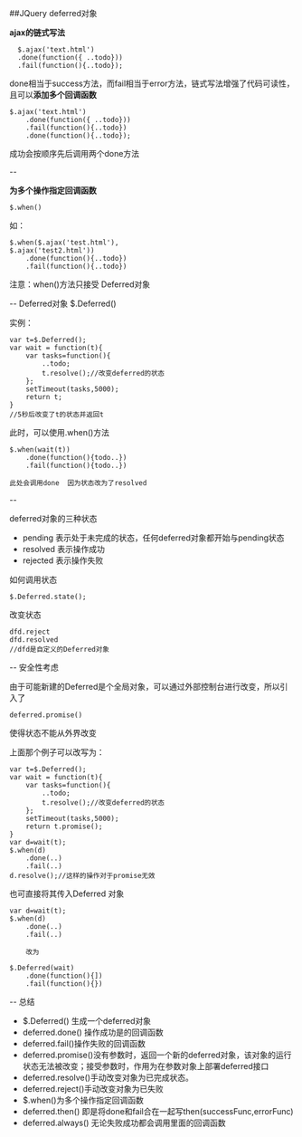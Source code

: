 ##JQuery deferred对象

**ajax的链式写法**

	  $.ajax('text.html')
	  .done(function({ ..todo}))
	  .fail(function(){..todo});
		
done相当于success方法，而fail相当于error方法，链式写法增强了代码可读性，且可以**添加多个回调函数**

	$.ajax('text.html')
		.done(function({ ..todo}))
		.fail(function(){..todo})
		.done(function(){..todo});
成功会按顺序先后调用两个done方法

--

**为多个操作指定回调函数**

	$.when()
	
如：

	$.when($.ajax('test.html'),
	$.ajax('test2.html'))
		.done(function(){..todo})
		.fail(function(){..todo})		
注意：when()方法只接受	Deferred对象

--
Deferred对象  $.Deferred()

实例：
	
	var t=$.Deferred();
	var wait = function(t){
		var tasks=function(){
			..todo;
			t.resolve();//改变deferred的状态
		};
		setTimeout(tasks,5000);
		return t;
	}
	//5秒后改变了t的状态并返回t
	
此时，可以使用.when()方法

	$.when(wait(t))
		.done(function(){todo..})
		.fail(function(){todo..})
		
	此处会调用done  因为状态改为了resolved
	
	
--

deferred对象的三种状态

* pending 表示处于未完成的状态，任何deferred对象都开始与pending状态
* resolved 表示操作成功
* rejected 表示操作失败

如何调用状态
	
	$.Deferred.state();
		
		
改变状态

	dfd.reject
	dfd.resolved
	//dfd是自定义的Deferred对象
	
--
安全性考虑

由于可能新建的Deferred是个全局对象，可以通过外部控制台进行改变，所以引入了

	deferred.promise()

使得状态不能从外界改变

上面那个例子可以改写为：

	var t=$.Deferred();
	var wait = function(t){
		var tasks=function(){
			..todo;
			t.resolve();//改变deferred的状态
		};
		setTimeout(tasks,5000);
		return t.promise();
	}
	var d=wait(t);
	$.when(d)
		.done(..)
		.fail(..)
	d.resolve();//这样的操作对于promise无效
	
也可直接将其传入Deferred 对象

	var d=wait(t);
	$.when(d)
		.done(..)
		.fail(..)
		
		改为
		
	$.Deferred(wait)
		.done(function(){])
		.fail(function(){})
		
		
		
--
总结

* $.Deferred() 生成一个deferred对象
* deferred.done() 操作成功是的回调函数
* deferred.fail()操作失败的回调函数
* deferred.promise()没有参数时，返回一个新的deferred对象，该对象的运行状态无法被改变；接受参数时，作用为在参数对象上部署deferred接口
* deferred.resolve()手动改变对象为已完成状态。
* deferred.reject()手动改变对象为已失败
* $.when()为多个操作指定回调函数
* deferred.then() 即是将done和fail合在一起写then(successFunc,errorFunc)
* deferred.always() 无论失败成功都会调用里面的回调函数

	
